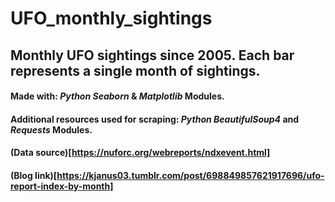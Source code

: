 # UFO_monthly_sightings
## Monthly UFO sightings since 2005. Each bar represents a single month of sightings.

#### Made with: *Python Seaborn* & *Matplotlib* Modules.
#### Additional resources used for scraping: *Python BeautifulSoup4* and *Requests* Modules.
#### (Data source)[https://nuforc.org/webreports/ndxevent.html]
#### (Blog link)[https://kjanus03.tumblr.com/post/698849857621917696/ufo-report-index-by-month]
